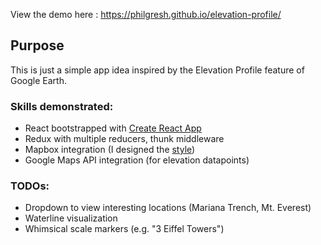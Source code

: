View the demo here : https://philgresh.github.io/elevation-profile/

## Purpose
This is just a simple app idea inspired by the Elevation Profile feature of Google Earth.

### Skills demonstrated:
* React bootstrapped with [Create React App](https://github.com/facebook/create-react-app)
* Redux with multiple reducers, thunk middleware
* Mapbox integration (I designed the [style](https://studio.mapbox.com/styles/pgres54268/cjuiu9aay60dx1fp784rt3x7r/))
* Google Maps API integration (for elevation datapoints)

### TODOs:
* Dropdown to view interesting locations (Mariana Trench, Mt. Everest)
* Waterline visualization
* Whimsical scale markers (e.g. "3 Eiffel Towers")

